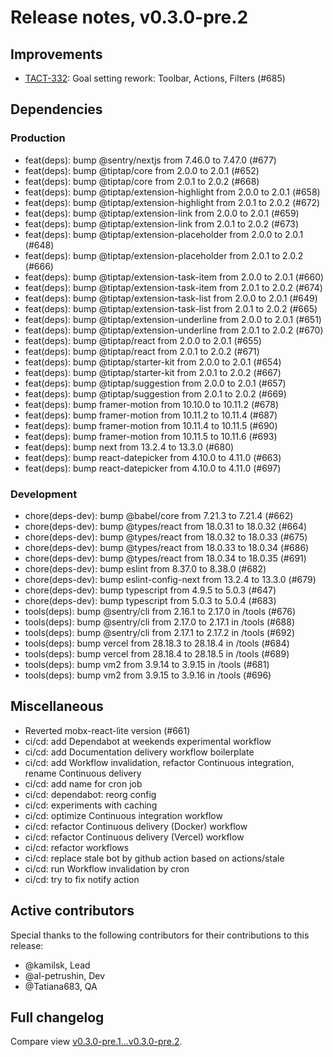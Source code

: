 # Release notes, v0.3.0-pre.2

## Improvements

- [TACT-332](https://linear.app/tact/issue/TACT-332/goal-setting-rework-toolbar-actions-filters): Goal setting rework: Toolbar, Actions, Filters (#685)

## Dependencies

### Production

- feat(deps): bump @sentry/nextjs from 7.46.0 to 7.47.0 (#677)
- feat(deps): bump @tiptap/core from 2.0.0 to 2.0.1 (#652)
- feat(deps): bump @tiptap/core from 2.0.1 to 2.0.2 (#668)
- feat(deps): bump @tiptap/extension-highlight from 2.0.0 to 2.0.1 (#658)
- feat(deps): bump @tiptap/extension-highlight from 2.0.1 to 2.0.2 (#672)
- feat(deps): bump @tiptap/extension-link from 2.0.0 to 2.0.1 (#659)
- feat(deps): bump @tiptap/extension-link from 2.0.1 to 2.0.2 (#673)
- feat(deps): bump @tiptap/extension-placeholder from 2.0.0 to 2.0.1 (#648)
- feat(deps): bump @tiptap/extension-placeholder from 2.0.1 to 2.0.2 (#666)
- feat(deps): bump @tiptap/extension-task-item from 2.0.0 to 2.0.1 (#660)
- feat(deps): bump @tiptap/extension-task-item from 2.0.1 to 2.0.2 (#674)
- feat(deps): bump @tiptap/extension-task-list from 2.0.0 to 2.0.1 (#649)
- feat(deps): bump @tiptap/extension-task-list from 2.0.1 to 2.0.2 (#665)
- feat(deps): bump @tiptap/extension-underline from 2.0.0 to 2.0.1 (#651)
- feat(deps): bump @tiptap/extension-underline from 2.0.1 to 2.0.2 (#670)
- feat(deps): bump @tiptap/react from 2.0.0 to 2.0.1 (#655)
- feat(deps): bump @tiptap/react from 2.0.1 to 2.0.2 (#671)
- feat(deps): bump @tiptap/starter-kit from 2.0.0 to 2.0.1 (#654)
- feat(deps): bump @tiptap/starter-kit from 2.0.1 to 2.0.2 (#667)
- feat(deps): bump @tiptap/suggestion from 2.0.0 to 2.0.1 (#657)
- feat(deps): bump @tiptap/suggestion from 2.0.1 to 2.0.2 (#669)
- feat(deps): bump framer-motion from 10.10.0 to 10.11.2 (#678)
- feat(deps): bump framer-motion from 10.11.2 to 10.11.4 (#687)
- feat(deps): bump framer-motion from 10.11.4 to 10.11.5 (#690)
- feat(deps): bump framer-motion from 10.11.5 to 10.11.6 (#693)
- feat(deps): bump next from 13.2.4 to 13.3.0 (#680)
- feat(deps): bump react-datepicker from 4.10.0 to 4.11.0 (#663)
- feat(deps): bump react-datepicker from 4.10.0 to 4.11.0 (#697)

### Development

- chore(deps-dev): bump @babel/core from 7.21.3 to 7.21.4 (#662)
- chore(deps-dev): bump @types/react from 18.0.31 to 18.0.32 (#664)
- chore(deps-dev): bump @types/react from 18.0.32 to 18.0.33 (#675)
- chore(deps-dev): bump @types/react from 18.0.33 to 18.0.34 (#686)
- chore(deps-dev): bump @types/react from 18.0.34 to 18.0.35 (#691)
- chore(deps-dev): bump eslint from 8.37.0 to 8.38.0 (#682)
- chore(deps-dev): bump eslint-config-next from 13.2.4 to 13.3.0 (#679)
- chore(deps-dev): bump typescript from 4.9.5 to 5.0.3 (#647)
- chore(deps-dev): bump typescript from 5.0.3 to 5.0.4 (#683)
- tools(deps): bump @sentry/cli from 2.16.1 to 2.17.0 in /tools (#676)
- tools(deps): bump @sentry/cli from 2.17.0 to 2.17.1 in /tools (#688)
- tools(deps): bump @sentry/cli from 2.17.1 to 2.17.2 in /tools (#692)
- tools(deps): bump vercel from 28.18.3 to 28.18.4 in /tools (#684)
- tools(deps): bump vercel from 28.18.4 to 28.18.5 in /tools (#689)
- tools(deps): bump vm2 from 3.9.14 to 3.9.15 in /tools (#681)
- tools(deps): bump vm2 from 3.9.15 to 3.9.16 in /tools (#696)

## Miscellaneous

- Reverted mobx-react-lite version (#661)
- ci/cd: add Dependabot at weekends experimental workflow
- ci/cd: add Documentation delivery workflow boilerplate
- ci/cd: add Workflow invalidation, refactor Continuous integration, rename Continuous delivery
- ci/cd: add name for cron job
- ci/cd: dependabot: reorg config
- ci/cd: experiments with caching
- ci/cd: optimize Continuous integration workflow
- ci/cd: refactor Continuous delivery (Docker) workflow
- ci/cd: refactor Continuous delivery (Vercel) workflow
- ci/cd: refactor workflows
- ci/cd: replace stale bot by github action based on actions/stale
- ci/cd: run Workflow invalidation by cron
- ci/cd: try to fix notify action

## Active contributors

Special thanks to the following contributors for their contributions to this release:
- @kamilsk, Lead
- @al-petrushin, Dev
- @Tatiana683, QA

## Full changelog

Compare view [v0.3.0-pre.1...v0.3.0-pre.2](https://github.com/tact-app/web/compare/v0.3.0-pre.1...v0.3.0-pre.2).
